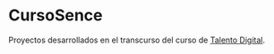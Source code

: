 # CursoSence

Proyectos desarrollados en el transcurso del curso de [Talento Digital](https://talentodigitalparachile.cl/).